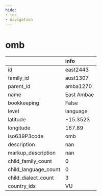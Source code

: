 ```yaml
---
hide:
- toc
- navigation
---
```

# omb
|                      | info       |
|:---------------------|:-----------|
| id                   | east2443   |
| family_id            | aust1307   |
| parent_id            | amba1270   |
| name                 | East Ambae |
| bookkeeping          | False      |
| level                | language   |
| latitude             | -15.3523   |
| longitude            | 167.89     |
| iso639P3code         | omb        |
| description          | nan        |
| markup_description   | nan        |
| child_family_count   | 0          |
| child_language_count | 0          |
| child_dialect_count  | 3          |
| country_ids          | VU         |